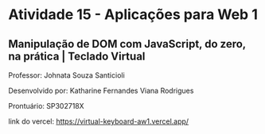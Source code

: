 # Atividade 15 - Aplicações para Web 1

## Manipulação de DOM com JavaScript, do zero, na prática | Teclado Virtual

Professor: Johnata Souza Santicioli

Desenvolvido por: Katharine Fernandes Viana Rodrigues

Prontuário: SP302718X

link do vercel: https://virtual-keyboard-aw1.vercel.app/
